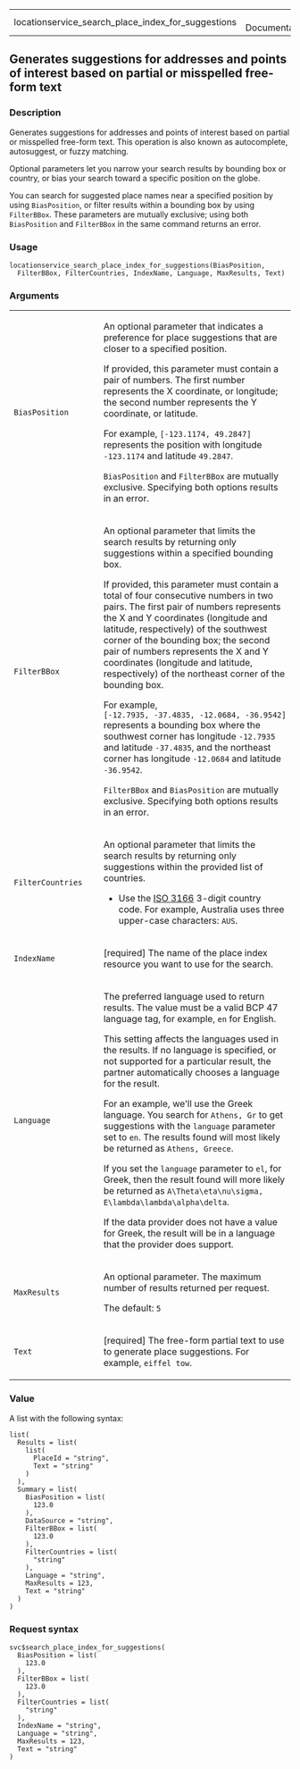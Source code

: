 <table style="width: 100%;">
<tbody>
<tr class="odd">
<td>locationservice_search_place_index_for_suggestions</td>
<td style="text-align: right;">R Documentation</td>
</tr>
</tbody>
</table>

## Generates suggestions for addresses and points of interest based on partial or misspelled free-form text

### Description

Generates suggestions for addresses and points of interest based on
partial or misspelled free-form text. This operation is also known as
autocomplete, autosuggest, or fuzzy matching.

Optional parameters let you narrow your search results by bounding box
or country, or bias your search toward a specific position on the globe.

You can search for suggested place names near a specified position by
using `BiasPosition`, or filter results within a bounding box by using
`FilterBBox`. These parameters are mutually exclusive; using both
`BiasPosition` and `FilterBBox` in the same command returns an error.

### Usage

    locationservice_search_place_index_for_suggestions(BiasPosition,
      FilterBBox, FilterCountries, IndexName, Language, MaxResults, Text)

### Arguments

<table>
<colgroup>
<col style="width: 35%" />
<col style="width: 65%" />
</colgroup>
<tbody>
<tr class="odd">
<td><code
id="locationservice_search_place_index_for_suggestions_:_BiasPosition">BiasPosition</code></td>
<td><p>An optional parameter that indicates a preference for place
suggestions that are closer to a specified position.</p>
<p>If provided, this parameter must contain a pair of numbers. The first
number represents the X coordinate, or longitude; the second number
represents the Y coordinate, or latitude.</p>
<p>For example, <code
style="white-space: pre;">⁠[-123.1174, 49.2847]⁠</code> represents the
position with longitude <code>-123.1174</code> and latitude
<code>49.2847</code>.</p>
<p><code>BiasPosition</code> and <code>FilterBBox</code> are mutually
exclusive. Specifying both options results in an error.</p></td>
</tr>
<tr class="even">
<td><code
id="locationservice_search_place_index_for_suggestions_:_FilterBBox">FilterBBox</code></td>
<td><p>An optional parameter that limits the search results by returning
only suggestions within a specified bounding box.</p>
<p>If provided, this parameter must contain a total of four consecutive
numbers in two pairs. The first pair of numbers represents the X and Y
coordinates (longitude and latitude, respectively) of the southwest
corner of the bounding box; the second pair of numbers represents the X
and Y coordinates (longitude and latitude, respectively) of the
northeast corner of the bounding box.</p>
<p>For example, <code
style="white-space: pre;">⁠[-12.7935, -37.4835, -12.0684, -36.9542]⁠</code>
represents a bounding box where the southwest corner has longitude
<code>-12.7935</code> and latitude <code>-37.4835</code>, and the
northeast corner has longitude <code>-12.0684</code> and latitude
<code>-36.9542</code>.</p>
<p><code>FilterBBox</code> and <code>BiasPosition</code> are mutually
exclusive. Specifying both options results in an error.</p></td>
</tr>
<tr class="odd">
<td><code
id="locationservice_search_place_index_for_suggestions_:_FilterCountries">FilterCountries</code></td>
<td><p>An optional parameter that limits the search results by returning
only suggestions within the provided list of countries.</p>
<ul>
<li><p>Use the <a
href="https://www.iso.org/iso-3166-country-codes.html">ISO 3166</a>
3-digit country code. For example, Australia uses three upper-case
characters: <code>AUS</code>.</p></li>
</ul></td>
</tr>
<tr class="even">
<td><code
id="locationservice_search_place_index_for_suggestions_:_IndexName">IndexName</code></td>
<td><p>[required] The name of the place index resource you want to use
for the search.</p></td>
</tr>
<tr class="odd">
<td><code
id="locationservice_search_place_index_for_suggestions_:_Language">Language</code></td>
<td><p>The preferred language used to return results. The value must be
a valid BCP 47 language tag, for example, <code>en</code> for
English.</p>
<p>This setting affects the languages used in the results. If no
language is specified, or not supported for a particular result, the
partner automatically chooses a language for the result.</p>
<p>For an example, we'll use the Greek language. You search for <code
style="white-space: pre;">⁠Athens, Gr⁠</code> to get suggestions with the
<code>language</code> parameter set to <code>en</code>. The results
found will most likely be returned as <code
style="white-space: pre;">⁠Athens, Greece⁠</code>.</p>
<p>If you set the <code>language</code> parameter to <code>el</code>,
for Greek, then the result found will more likely be returned as <code
class="reqn">A\Theta\eta\nu\sigma, E\lambda\lambda\alpha\delta</code>.</p>
<p>If the data provider does not have a value for Greek, the result will
be in a language that the provider does support.</p></td>
</tr>
<tr class="even">
<td><code
id="locationservice_search_place_index_for_suggestions_:_MaxResults">MaxResults</code></td>
<td><p>An optional parameter. The maximum number of results returned per
request.</p>
<p>The default: <code>5</code></p></td>
</tr>
<tr class="odd">
<td><code
id="locationservice_search_place_index_for_suggestions_:_Text">Text</code></td>
<td><p>[required] The free-form partial text to use to generate place
suggestions. For example, <code
style="white-space: pre;">⁠eiffel tow⁠</code>.</p></td>
</tr>
</tbody>
</table>

### Value

A list with the following syntax:

    list(
      Results = list(
        list(
          PlaceId = "string",
          Text = "string"
        )
      ),
      Summary = list(
        BiasPosition = list(
          123.0
        ),
        DataSource = "string",
        FilterBBox = list(
          123.0
        ),
        FilterCountries = list(
          "string"
        ),
        Language = "string",
        MaxResults = 123,
        Text = "string"
      )
    )

### Request syntax

    svc$search_place_index_for_suggestions(
      BiasPosition = list(
        123.0
      ),
      FilterBBox = list(
        123.0
      ),
      FilterCountries = list(
        "string"
      ),
      IndexName = "string",
      Language = "string",
      MaxResults = 123,
      Text = "string"
    )
